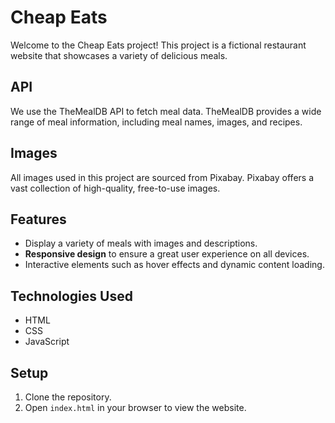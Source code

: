 # Cheap Eats

Welcome to the Cheap Eats project! This project is a fictional restaurant website that showcases a variety of delicious meals.

## API

We use the TheMealDB API to fetch meal data. TheMealDB provides a wide range of meal information, including meal names, images, and recipes.

## Images

All images used in this project are sourced from Pixabay. Pixabay offers a vast collection of high-quality, free-to-use images.

## Features

- Display a variety of meals with images and descriptions.
- **Responsive design** to ensure a great user experience on all devices.
- Interactive elements such as hover effects and dynamic content loading.

## Technologies Used

- HTML
- CSS
- JavaScript

## Setup

1. Clone the repository.
2. Open `index.html` in your browser to view the website.

